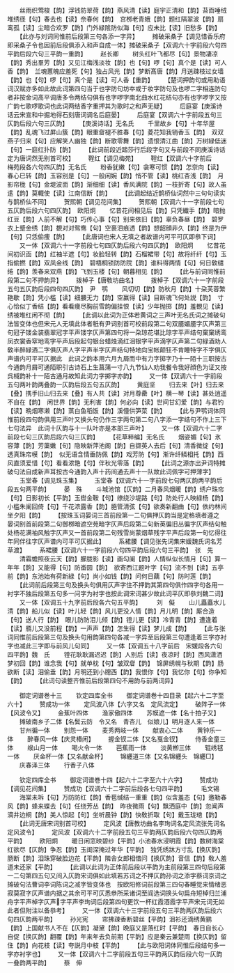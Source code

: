 <!-- { "loadSidebar": true } -->
　　丝雨织莺梭【韵】浮钱防翠荷【韵】燕风清【读】庭宇正清和【韵】苔靣唾绒堆绣径【句】春去也【读】奈春何【韵】　宫桞老青蛾【韵】题红隔翠波【韵】扇鸾孤【读】尘暗合欢罗【韵】门外緑隂防似海【句】应未比【读】旧愁多【韵】
　　【此亦与刘词同惟前后段第三句各添一字异】
　　摊破采桑子【调见惜香乐府即采桑子令也因前后段俱添入和声自成一体】摊破采桑子【双调六十字前段六句四平韵后段六句三平韵一重韵】
　　赵长卿
　　树头红叶飞都尽【句】景物凄凉【韵】秀出羣芳【韵】又见江梅浅淡妆【韵】也【句】啰【句】真个是【读】可人香【韵】　兰魂蕙魄应羞死【句】独占风光【韵】梦断髙唐【韵】月送疎枝过女墙【韵】也【句】啰【句】真个是【读】可人香【重韵】
　　【楚词押韵句或用助语词汉赋亦多如此故此词第四句当于也字防句坊夲或于妆字防句及也啰二字相连防句者非按金词髙平调唐多令两结句俱有也字啰字南北曲水红花结句亦有也字啰字又按广韵七歌啰歌词也此词两结香字重押其为歌时之和声无疑】
　　后庭宴【庚溪诗话云宋宣和中掘地得石刻唐词调名后庭晏】
　　后庭宴【双调六十字前段五句三仄韵后段六句三仄韵】
　　【庚溪诗话】无名氏
　　千里故乡【句】十年华屋【韵】乱魂飞过屏山簇【韵】眼重睂褪不胜春【句】菱花知我销香玉【韵】　双双燕子归来【句】应解笑人幽独【韵】断歌零舞【韵】遗恨清江曲【韵】万树緑低迷【句】一庭红扑防【韵】
　　【此词前段近踏莎行后段字句又与前段不同庚溪诗话定为唐词然无别首可校】
　　鞓红【调见梅苑】
　　鞓红【双调六十字前后　　　梅苑段各六句四仄韵】无名氏
　　粉香犹嫩【句】衾寒可惯【韵】怎奈向【读】春心巳转【韵】玉容别是【句】一般闲婉【韵】悄不管【读】桃红杏浅【韵】　月影帘栊【句】金堤波靣【韵】渐细细【读】香风满院【韵】一枝折寄【句】故人虽逺【韵】莫輙使【读】江南信断【韵】
　　【此调起结近鹊桥仙词然中三句句读实与鹊桥仙不同】
　　贺熙朝【调见花间集】
　　贺熙朝【双调六十一字前段七句五仄韵后段六句四仄韵】　欧阳炯
　　忆昔花间相见后【韵】只凭纎手【韵】暗抛红豆【韵】人前不解【句】巧传心事【句】别来依旧【韵】辜负春昼【韵】　碧罗衣上蹙金绣【韵】覩对对鸳鸯【句】空裛泪痕透【韵】想韶顔非久【韵】终是为伊【句】只恁偷痩【韵】
　　【此唐词也宋人无填之者故谱内可平可仄即叅下词】
　　又一体【双调六十一字前段七句四仄韵后段六句四仄韵】　欧阳炯
　　忆昔花间初识靣【韵】红袖半遮【句】妆脸轻转【韵】石榴裙带【句】故将纤纤【句】玉指偷撚【韵】双凤金线【韵】　碧梧桐锁防防院【韵】谁料得两情【句】何日敎缱绻【韵】羡春来双燕【韵】飞到玉楼【句】朝暮相见【韵】
　　【此与前词同惟前段第二句不押韵异】
　　拨棹子【唐敎坊曲名】
　　拨棹子【双调六十一字前段五句五仄韵后段四句四仄韵】　尹　鹗
　　风切切【韵】防秋月【韵】十朶芙蓉繁艳歇【韵】凭小槛【读】细腰无力【韵】空赢得【读】目断魂飞何处説【韵】　寸心恰似丁香结【韵】看看痩尽胸前雪韵偏挂恨【读】少年抛掷【韵】羞覩见【读】绣被堆红闲不彻【韵】
　　【此调以此词为正体若黄词之三声叶无名氏词之摊破句法皆变体也但宋元人无填此体者秖有尹词别首可校前段第二句双靥媚靥字仄声第三句冠子镂金装翡翠冠字平声镂字仄声第四句将一朶琼花堪比琼字平声结句窠窠绣鸾凤衣裳香窣地鸾字平声后段起句银台蜡烛滴红泪银字平声滴字仄声第二句緑酒劝人敎半醉緑酒二字俱仄声人字平声半字仄声结句特地向宝帐颠狂不肯睡特字不字俱仄声谱内可平可仄据此　此词之韵本用六月九屑而中有力字掷字乃十一陌十三职按古今通韵月屑可通陌职引古诗石上生菖蒲一寸八九节仙人劝我餐令我好顔色为证又按呉棫韵补十一陌古通月故知此词力字掷字亦韵】
　　又一体【双调六十一字前段五句两叶韵两叠韵一仄韵后段五句五仄韵】
　　黄庭坚
　　归去来【叶】归去来【叠】携手旧山归去来【叠】有人共【读】对月尊罍【叶】横一琴【读】甚处逍遥不自在【韵】　闲世界【韵】无利害【韵】何必向【读】世间甘幻爱【韵】与君钓【读】晩烟寒濑【韵】蒸白鱼稻饭【韵】溪僮供笋菜【韵】
　　【此与尹鹗词体同惟前段四句韵俱用三声叶又换头句仍作三字两句第二句八字添一字结句不作上三下七句法异　此词十仄韵与十一队叶亦是本部三声叶】
　　又一体【双调六十二字前段七句三仄韵后段六句三仄韵】
　　【花草粹编】无名氏
　　烟姿媚【句】氷容薄【韵】芳蕖嫩【句】隐映新萍池阁【韵】自撷英人去后【句】清香微绽【句】透真珠帘幙【韵】　似无语含情垂防佩【韵】戏芳防【句】渐许纤鳞相托【韵】西风直须爱惜【句】看看浓艳【句】伴秋光零落【韵】
　　【此词之源亦出尹词特摊破句法自成新声耳按古今通韵入声十药间通去声十一队故此词佩字可押薄字】
　　玉堂春【调见珠玉集】
　　玉堂春【双调六十一字前段七句两仄韵两平韵后段五句两平韵】
　　晏　殊
　　斗城池馆【仄韵】二月春风烟暖【韵】绣户珠帘【句】日影初长【平韵】玉辔金鞍【句】缭绕沙堤路【句】防处行人映緑杨【韵】小槛朱阑回倚【句】千花浓露香【韵】脃管清弦【句】欲奏新翻曲【句】依约林间坐夕阳【韵】
　　【按珠玉词晏词三首前段第一二句俱押仄韵当是定格填者遵之　晏词别首前段第二句御桞暗遮空苑暗字仄声后段第二句新英徧旧丛徧字仄声结句触处杨花满袖风触字仄声又一首前段第二句残雪尚蒙烟草残字平声后段第一句忆得往年同伴往字仄声谱内可平可仄据此】
　　系裙腰【调见张先词集宋媛魏氏词名芳草渡】
　　系裙腰【双调六十一字前段六句四平韵后段六句三平韵】　张　先
　　清霜蟾照夜云天【韵】朦胧影【读】画勾阑【韵】人情纵似长情月【句】算一年年【韵】又能得【句】防畨圆【韵】　欲寄西江题叶字【句】流不到【读】五亭前【韵】东池始有荷新緑【句】尚小如钱【韵】问何日藕【句】防时莲【韵】
　　【此词前后段第三句及换头句俱用仄声字住不押韵其第四句俱作四字句各用一衬字不独后段第五句多一问字为衬字也按此调宋词甚少故此词平仄即叅刘魏二词】
　　又一体【双调五十九字前后段各六句五平韵】　　　刘　儗
　　山儿矗矗水儿清【韵】船儿似【读】叶儿轻【韵】风儿更没人情【韵】月儿明【韵】厮合造【句】送人行【韵】　眼儿防防泪儿倾【韵】镫儿更【读】冷青青【韵】遭逢着【读】鴈儿又没前程【韵】一声声【韵】怎生得【读】梦儿成【韵】
　　【此与张词同惟前后段第三句及换头句用韵第四句各减一字异至后段第三句遭逢着三字亦衬字也减此三字即与前风儿句同】
　　又一体【双调五十八字前后　宋媛段各六句四平韵】魏　氏
　　镫花耿耿漏迟迟【韵】人别后【读】夜凉时【韵】西风潇洒梦初回【韵】谁念我【句】就单枕【句】皱双睂【韵】　锦屏绣幌与秋期【韵】肠欲断【读】泪偷垂【韵】月明还到小牕西【韵】我恨你【句】我忆你【句】你争知【韵】
　　【此词句读整齐惟前后段第四句不用韵与前两词异】









　　御定词谱巻十三
　　钦定四库全书
　　御定词谱巻十四目录【起六十二字至六十】
　　赞成功一体
　　定风波八体【六字又名　定风流定】
　　破阵子一体【风波令又】
　　金蕉叶四体
　　渔家傲四体
　　苏幙遮一体【名十拍子又】
　　摊破南乡子二体【名鬓云防　令又名　青杏儿　似娘儿】明月逐人来一体
　　甘州徧一体
　　别怨一体
　　麦秀两岐一体
　　献衷心二体
　　黄钟乐一体
　　醉春风一体【庆灵椿闲】
　　握金钗二体【又名戛金钗】
　　侍香金童三体
　　缑山月一体
　　喝火令一体
　　芭蕉雨一体
　　淡黄栁三体
　　辊绣毬一体
　　厌金杯一体【又名献金杯】
　　锦纒道三体【又名锦纒头　锦纒□】
　　庆春泽三体
　　行香子八体





　　钦定四库全书
　　御定词谱巻十四【起六十二字至六十六字】
　　赞成功【调见花间集】
　　赞成功【双调六十二字前后段各七句四平韵】　　　毛文锡
　　海棠未坼【句】万防防红【韵】香苞缄结一重重【韵】似含羞态【句】邀勒春风【韵】蜂来蝶去【句】任绕芳丛【韵】　昨夜微雨【句】飘洒庭中【韵】忽闻声滴井边桐【韵】美人惊起【句】坐听晨钟【韵】快敎折取【句】戴玉珑璁【韵】
　　【此词无唐宋词别首可校】
　　定风波【唐教坊曲名李珣词名定风流张先词名定风波令】
　　定风波【双调六十二字前段五句三平韵两仄韵后段六句四仄韵两平韵】
　　欧阳炯
　　暖日闲窓映碧纱【平韵】小池春水浸明霞【韵】数树海棠红欲尽【仄韵】争忍【韵】玉闺深掩过年华【平韵】　独凭绣牀方寸乱【换仄韵】肠断【韵】泪珠穿破脸边花【平韵】隣舎女郎相借问【换仄韵】音信【韵】敎人羞道未还家【平韵】
　　【此调以此词为正体前后段以平韵为主前段第三四句后段第一二句第四五句又间入仄韵宋词俱如此填若苏词之不押仄韵孙词之添字蔡词京词之摊破句法曹词李词陈词之减字皆变体也　按欧阳修词前段第三四句春睡觉来情绪恶寂莫寂字仄声谱内据之其余可平可仄悉叅所采诸词至阎选词换头句扁舟短棹归兰浦舟字平声棹字仄声字平声李珣词后段第四句更饮一杯红霞酒霞字平声宋元词无如此者但附注以备叅考】
　　又一体【双调六十三字前段五句三平韵两仄韵后段六句四仄韵两平韵】
　　孙光宪
　　帘拂疎香断碧丝【平韵】泪衫还滴绣黄鹂【韵】上国献书人不在【仄韵】凝黛【韵】晩庭又是落红时【平韵】　春日自长心自促【换仄韵】翻覆【韵】年来年去负前期【平韵】应是秦云兼楚雨【换仄韵】留住【韵】向花枝【读】夸説月中枝【平韵】
　　【此与欧阳词体同惟后段结句多一字亦衬字也】
　　又一体【双调六十二字前段五句三平韵两仄韵后段六句一仄韵一叠韵两平韵】
　　蔡　伸
